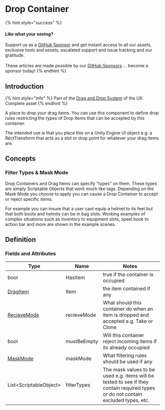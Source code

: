 # Drop Container

{% hint style="success" %}
#### Like what your seeing?

Support us as a [GitHub Sponsor](../../../become-a-sponsor/) and get instant access to all our assets, exclusive tools and assets, escalated support and issue tracking and our gratitude.\
\
These articles are made possible by our [GitHub Sponsors](../../../become-a-sponsor/) ... become a sponsor today!
{% endhint %}

## Introduction

{% hint style="info" %}
Part of the [Drag and Drop System](../learning/core-concepts/drag-and-drop-system.md) of the UX Complete asset
{% endhint %}

A place to drop your drag items. You can use this component to define drop rules restricting the types of Drop Items that can be accepted by this container.

The intended use is that you place this on a Unity Engine UI object e.g. a RectTransform that acts as a slot or drop point for whatever your drag items are.

## Concepts

### Filter Types & Mask Mode

Drop Containers and Drag Items can specify "types" on them. These types are simply Scriptable Objects that work much like tags. Depending on the Mask Mode you choose to apply you can cause a Drop Container to accept or reject specific items.

For example you can insure that a user cant equip a helmet to its feet but that both boots and helmits can be in bag slots. Working examples of complex situations such as inventory to equipment slots, speel book to action bar and more are shown in the example scenes.

## Definition

### Fields and Attributes

| Type                                    | Name        | Notes                                                                                                                             |
| --------------------------------------- | ----------- | --------------------------------------------------------------------------------------------------------------------------------- |
| bool                                    | HasItem     | true if the container is occupied                                                                                                 |
| [DragItem](drag-item.md)                | Item        | the item contained if any                                                                                                         |
| [RecieveMode](../enums/recieve-mode.md) | recieveMode | What should this container do when an item is dropped and accepted e.g. Take or Clone                                             |
| bool                                    | mustBeEmpty | Will this container reject incoming items if its already occupied                                                                 |
| [MaskMode](../enums/mask-mode.md)       | maskMode    | What filtering rules should be used if any                                                                                        |
| List\<ScriptableObject>                 | filterTypes | The mask values to be used e.g. items will be tested to see if they contain required types or do not contain excluded types, etc. |
